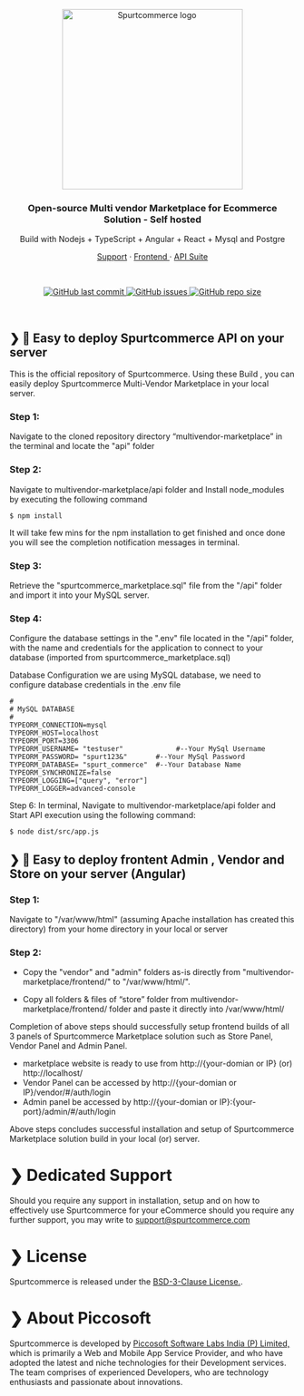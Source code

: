 
<p align="center">
  <a href="https://www.spurtcommerce.com/#gh-light-mode-only">
    <img src="https://www.spurtcommerce.com/spurtcommerce.svg" width="318px" alt="Spurtcommerce logo" />
  </a>
   
</p>
<h3 align="center">Open-source Multi vendor Marketplace for Ecommerce Solution - Self hosted </h3>
<p align="center"> Build with Nodejs + TypeScript + Angular + React + Mysql and Postgre</p>
<p align="center"><a href="https://www.spurtcommerce.com/price-details"> Support</a> · <a href="https://www.spurtcommerce.com/price-details"> Frontend </a> ·  <a href="https://www.spurtcommerce.com/price-details"> API Suite </a></p>
<br />
<p align="center">
  <a href="https://github.com/spurtcommerce/multivendor-marketplace/releases">
    <img src="https://img.shields.io/github/last-commit/spurtcommerce/deployment" alt="GitHub last commit" />
  </a>
  <a href="https://github.com/spurtcommerce/multivendor-marketplace/issues">
    <img src="https://img.shields.io/github/issues/spurtcommerce/deployment" alt="GitHub issues" />
  </a>

  <a href="https://github.com/spurtcommerce/multivendor-marketplace/releases">
    <img src="https://img.shields.io/github/repo-size/spurtcommerce/deployment?color=orange" alt="GitHub repo size" />
  </a>
</p>
<br />

## ❯  🚀 Easy to deploy Spurtcommerce API on your server

This is the official repository of Spurtcommerce. Using these Build , you can easily deploy Spurtcommerce Multi-Vendor Marketplace in your local server.

### Step 1:
Navigate to the cloned repository directory “multivendor-marketplace” in the terminal and locate the "api" folder

### Step 2:

Navigate to multivendor-marketplace/api folder and Install node_modules  by executing the following command
```
$ npm install
```

It will take few mins for the npm installation to get finished and once done you will see the completion notification messages in terminal.

### Step 3:
Retrieve the "spurtcommerce_marketplace.sql" file from the "/api" folder and import it into your MySQL server.
### Step 4:
Configure the database settings in the ".env" file located in the "/api" folder, with the name and credentials for the application to connect to your database (imported from spurtcommerce_marketplace.sql)
 
Database Configuration
we are using MySQL database, we need to configure database credentials in the .env file 

```
#
# MySQL DATABASE
#
TYPEORM_CONNECTION=mysql
TYPEORM_HOST=localhost
TYPEORM_PORT=3306
TYPEORM_USERNAME= "testuser"             #--Your MySql Username
TYPEORM_PASSWORD= "spurt123&"		#--Your MySql Password 
TYPEORM_DATABASE= "spurt_commerce"	#--Your Database Name
TYPEORM_SYNCHRONIZE=false
TYPEORM_LOGGING=["query", "error"]
TYPEORM_LOGGER=advanced-console
```

Step 6:
In terminal, Navigate to multivendor-marketplace/api folder and Start API execution using the following command:
```
$ node dist/src/app.js
```

## ❯  🚀 Easy to deploy frontent Admin , Vendor and Store on your server (Angular)


### Step 1:

Navigate to "/var/www/html" (assuming Apache installation has created this directory) from your home directory in your local or server

### Step 2:

*  Copy the "vendor" and "admin" folders as-is directly from "multivendor-marketplace/frontend/" to "/var/www/html/".

*  Copy all folders & files of “store” folder from multivendor-marketplace/frontend/ folder and paste it directly into /var/www/html/

Completion of above steps should successfully setup frontend builds of all 3 panels of Spurtcommerce Marketplace solution such as Store Panel, Vendor Panel and Admin Panel.

* marketplace website is ready to use from  http://{your-domian or IP} (or) http://localhost/
* Vendor Panel can be accessed by http://{your-domian or IP}/vendor/#/auth/login 
* Admin panel be accessed by http://{your-domian or IP}:{your-port}/admin/#/auth/login

Above steps concludes successful installation and setup of Spurtcommerce Marketplace solution build in your local (or) server.



# ❯ Dedicated Support

Should you require any support in installation, setup and on how to effectively use Spurtcommerce for your eCommerce should you require any further support, you may write to support@spurtcommerce.com



# ❯ License

Spurtcommerce is released under the [BSD-3-Clause License.](https://github.com/spurtcommerce/spurtcommerce/blob/master/LICENSE).



# ❯ About Piccosoft
Spurtcommerce is developed by [Piccosoft Software Labs India (P) Limited,](http://www.piccosoft.com) which is primarily a Web and Mobile App Service Provider, and who have adopted the latest and niche technologies for their Development services. The team comprises of experienced Developers, who are technology enthusiasts and passionate about innovations.


